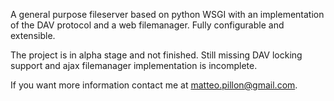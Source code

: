 A general purpose fileserver based on python WSGI with an implementation of the DAV protocol and a web filemanager. Fully configurable and extensible.

The project is in alpha stage and not finished.
Still missing DAV locking support and ajax filemanager implementation is incomplete.

If you want more information contact me at [matteo.pillon@gmail.com](mailto:matteo.pillon@gmail.com).